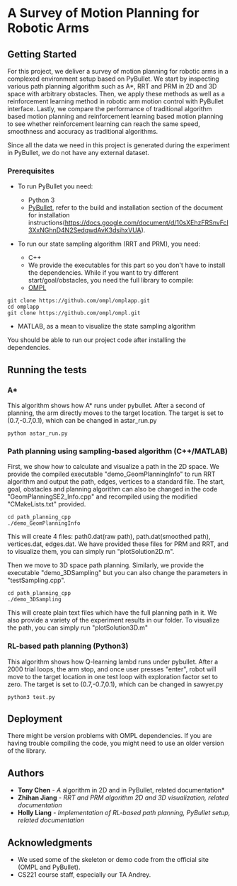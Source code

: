 # A Survey of Motion Planning for Robotic Arms 

## Getting Started

For this project, we deliver a survey of motion planning for robotic arms in a complexed environment setup based on PyBullet. We start by inspecting various path planning algorithm such as A*, RRT and PRM in 2D and 3D space with arbitrary obstacles. Then, we apply these methods as well as a reinforcement learning method in robotic arm motion control with PyBullet interface. Lastly, we compare the performance of traditional algorithm based motion planning and reinforcement learning based motion planning to see whether reinforcement learning can reach the same speed, smoothness and accuracy as traditional algorithms.

Since all the data we need in this project is generated during the experiment in PyBullet, we do not have any external dataset.

### Prerequisites

* To run PyBullet you need:
  - Python 3
  - [PyBullet](https://pybullet.org/wordpress/), refer to the build and installation section of the document for installation instructions(https://docs.google.com/document/d/10sXEhzFRSnvFcl3XxNGhnD4N2SedqwdAvK3dsihxVUA).

* To run our state sampling algorithm (RRT and PRM), you need:
  - C++
  - We provide the executables for this part so you don't have to install the dependencies. While if you want to try different start/goal/obstacles, you need the full library to compile:
   - [OMPL](http://ompl.kavrakilab.org/download.html)
```
git clone https://github.com/ompl/omplapp.git
cd omplapp
git clone https://github.com/ompl/ompl.git
```
   - MATLAB, as a mean to visualize the state sampling algorithm



You should be able to run our project code after installing the dependencies.

## Running the tests

### A*
This algorithm shows how A* runs under pybullet. After a second of planning, the arm directly moves to the target location. The target is set to (0.7,-0.7,0.1), which can be changed in astar_run.py

```
python astar_run.py
```


### Path planning using sampling-based algorithm (C++/MATLAB)

First, we show how to calculate and visualize a path in the 2D space. We provide the compiled executable "demo_GeomPlanningInfo" to run RRT algorithm and output the path, edges, vertices to a standard file. The start, goal, obstacles and planning algorithm can also be changed in the code "GeomPlanningSE2_Info.cpp" and recompiled using the modified "CMakeLists.txt" provided.

```
cd path_planning_cpp
./demo_GeomPlanningInfo
```

This will create 4 files: path0.dat(raw path), path.dat(smoothed path), vertices.dat, edges.dat. We have provided these files for PRM and RRT, and to visualize them, you can simply run "plotSolution2D.m".

Then we move to 3D space path planning. Similarly, we provide the executable "demo_3DSampling" but you can also change the parameters in "testSampling.cpp".

```
cd path_planning_cpp
./demo_3DSampling
```

This will create plain text files which have the full planning path in it. We also provide a variety of the experiment results in our folder. To visualize the path, you can simply run "plotSolution3D.m"

### RL-based path planning (Python3)
This algorithm shows how Q-learning lambd runs under pybullet. After a 2000 trial loops, the arm stop, and once user presses "enter", robot will move to the target location in one test loop with exploration factor set to zero. The target is set to (0.7,-0.7,0.1), which can be changed in sawyer.py

```
python3 test.py
```


## Deployment

There might be version problems with OMPL dependencies. If you are having trouble compiling the code, you might need to use an older version of the library.

## Authors
* **Tony Chen** - *A* algorithm in 2D and in PyBullet, related documentation*
* **Zhihan Jiang** - *RRT and PRM algorithm 2D and 3D visualization, related documentation*
* **Holly Liang** - *Implementation of RL-based path planning, PyBullet setup, related documentation*


## Acknowledgments

* We used some of the skeleton or demo code from the official site (OMPL and PyBullet).
* CS221 course staff, especially our TA Andrey.

